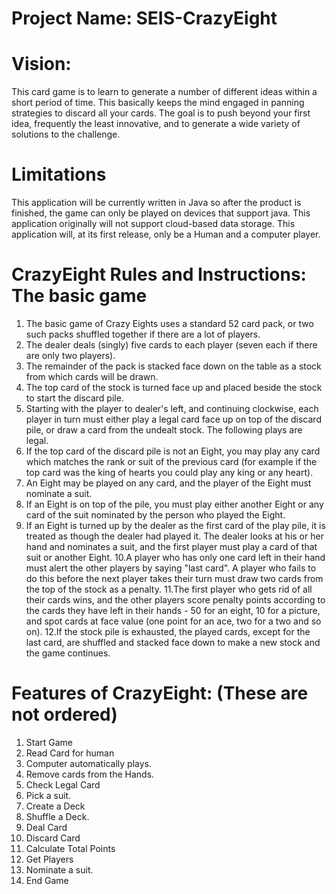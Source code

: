 # Project Name: SEIS-CrazyEight 

# Vision:

This card game is to learn to generate a number of different ideas within a short period of time. This 
basically keeps the mind engaged in panning strategies to discard all your cards. The goal is to push beyond your first idea, 
frequently the least innovative, and to generate a wide variety of solutions to the challenge.  



# Limitations

This application will be currently written in Java so after the product is finished, the game can only be played on devices
that support java.  This application originally will not support cloud-based
data storage.  This application will, at its first release, only be a Human and a computer player.


# CrazyEight Rules and Instructions: The basic game

1. The basic game of Crazy Eights uses a standard 52 card pack, or two such packs shuffled together if there are a lot of players. 
2. The dealer deals (singly) five cards to each player (seven each if there are only two players). 
3. The remainder of the pack is stacked face down on the table as a stock from which cards will be drawn. 
4. The top card of the stock is turned face up and placed beside the stock to start the discard pile.
5. Starting with the player to dealer's left, and continuing clockwise, each player in turn must either play a legal card face up on top of the discard pile, or draw a card from    the undealt stock. The following plays are legal.
6. If the top card of the discard pile is not an Eight, you may play any card which matches the rank or suit of the previous card (for example if the top card was the king of      hearts you could play any king or any heart).
7. An Eight may be played on any card, and the player of the Eight must nominate a suit.
8. If an Eight is on top of the pile, you must play either another Eight or any card of the suit nominated by the person who played the Eight.
9. If an Eight is turned up by the dealer as the first card of the play pile, it is treated as though the dealer had played it. The dealer looks at his or her hand and nominates    a suit, and the first player must play a card of that suit or another Eight.
10.A player who has only one card left in their hand must alert the other players by saying "last card". A player who fails to do this before the next player takes their turn      must draw two cards from the top of the stock as a penalty.
11.The first player who gets rid of all their cards wins, and the other players score penalty points according to the cards they have left in their hands - 50 for an eight, 10      for a picture, and spot cards at face value (one point for an ace, two for a two and so on).
12.If the stock pile is exhausted, the played cards, except for the last card, are shuffled and stacked face down to make a new stock and the game continues.



# Features of CrazyEight: (These are not ordered)
1.  Start Game
2.  Read Card for human 
3.  Computer automatically plays.
4.  Remove cards from the Hands.
5.  Check Legal Card
6.  Pick a suit.
7.  Create a Deck
8.  Shuffle a Deck.
9.  Deal Card
10. Discard Card
11. Calculate Total Points
12. Get Players
13. Nominate a suit.
13. End Game
